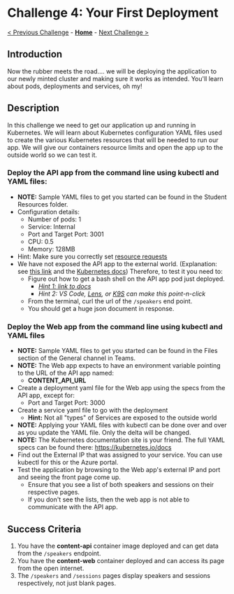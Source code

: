 # Challenge 4: Your First Deployment

[< Previous Challenge](./03-k8sintro.md) - **[Home](../README.md)** - [Next Challenge >](./05-scaling.md)

## Introduction

Now the rubber meets the road.... we will be deploying the application to our newly minted cluster and making sure it works as intended. You'll learn about pods, deployments and services, oh my!

## Description

In this challenge we need to get our application up and running in Kubernetes. We will learn about Kubernetes configuration YAML files used to create the various Kubernetes resources that will be needed to run our app. We will give our containers resource limits and open the app up to the outside world so we can test it.

### Deploy the **API app** from the command line using kubectl and YAML files:

- **NOTE:** Sample YAML files to get you started can be found in the Student Resources folder.
- Configuration details:
  - Number of pods: 1
  - Service: Internal
  - Port and Target Port: 3001
  - CPU: 0.5
  - Memory: 128MB
- Hint:  Make sure you correctly set [resource requests](https://kubernetes.io/docs/concepts/configuration/manage-resources-containers/#requests-and-limits)
- We have not exposed the API app to the external world. (Explanation:  see [this link](https://goglides.io/clusterip-nodeport-and-loadbalancer-service-types-in-kubernetes/98/) and the [Kubernetes docs](https://kubernetes.io/docs/concepts/services-networking/service/#publishing-services-service-types)) Therefore, to test it you need to:
	- Figure out how to get a bash shell on the API app pod just deployed.  
  	   - _[Hint 1: link to docs](https://kubernetes.io/docs/tasks/debug-application-cluster/get-shell-running-container/)_   
  	   - _Hint 2: VS Code, [Lens](https://k8slens.dev/), or [K9S](https://k9scli.io/) can make this point-n-click_
	- From the terminal, curl the url of the `/speakers` end point.
	- You should get a huge json document in response.
  
  
### Deploy the Web app from the command line using kubectl and YAML files
- **NOTE:** Sample YAML files to get you started can be found in the Files section of the General channel in Teams.
- **NOTE:** The Web app expects to have an environment variable pointing to the URL of the API app named:
	- **CONTENT_API_URL**
- Create a deployment yaml file for the Web app using the specs from the API app, except for:
	- Port and Target Port: 3000
- Create a service yaml file to go with the deployment
	- **Hint:** Not all "types" of Services are exposed to the outside world
- **NOTE:** Applying your YAML files with kubectl can be done over and over as you update the YAML file. Only the delta will be changed.
- **NOTE:** The Kubernetes documentation site is your friend. The full YAML specs can be found there: <https://kubernetes.io/docs>
- Find out the External IP that was assigned to your service. You can use kubectl for this or the Azure portal.
- Test the application by browsing to the Web app's external IP and port and seeing the front page come up.
	- Ensure that you see a list of both speakers and sessions on their respective pages.
	- If you don't see the lists, then the web app is not able to communicate with the API app.

## Success Criteria

1. You have the **content-api** container image deployed and can get data from the `/speakers` endpoint.
1. You have the **content-web** container deployed and can access its page from the open internet.
1. The `/speakers` and `/sessions` pages display speakers and sessions respectively, not just blank pages.